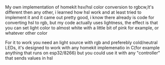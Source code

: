 My own implementation of homekit hsv/hsl color conversion to rgbcw,It's different then any other, i learned how hsl work and at least tried to implement it and it came out pretty good, i know there already is code for converting hsl to rgb, but my code actually uses lightness, the effect is that you can set light color to almost white with a little bit of pink for example, or whatever other color

For it to work you need an light source with rgb and preferebly cold/neutral LEDs, it's designed to work with any homekit implemenatio in C(for example anything that runs on esp32/8266) but you could use it with any "controller" that sends values in hsl